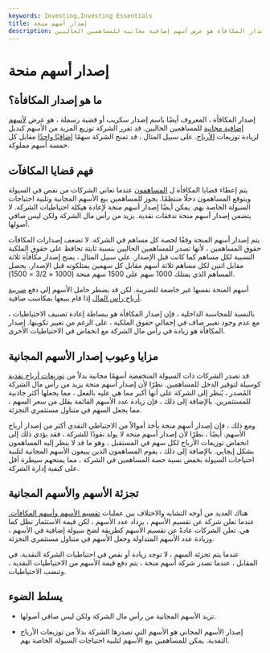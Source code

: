 ```yaml
---
keywords: Investing,Investing Essentials
title: إصدار أسهم منحة
description: إصدار المكافأة هو عرض أسهم إضافية مجانية للمساهمين الحاليين.
---
```


# إصدار أسهم منحة
## ما هو إصدار المكافأة؟

إصدار المكافأة ، المعروف أيضًا باسم إصدار سكريب أو قضية رسملة ، هو عرض [لأسهم إضافية مجانية](/shares) للمساهمين الحاليين. قد تقرر الشركة توزيع المزيد من الأسهم كبديل لزيادة توزيعات [الأرباح](/payout). على سبيل المثال ، قد تمنح الشركة سهمًا [إضافيًا واحدًا](/bonus) مقابل كل خمسة أسهم مملوكة.

## فهم قضايا المكافآت

يتم إعطاء قضايا المكافأة ل[](/shareholder) [المساهمون](/shareholder) عندما تعاني الشركات من نقص في السيولة ويتوقع المساهمون دخلًا منتظمًا. يجوز للمساهمين بيع الأسهم المجانية وتلبية احتياجات السيولة الخاصة بهم. يمكن أيضًا إصدار أسهم منحة لإعادة هيكلة احتياطيات الشركة. لا يتضمن إصدار أسهم منحة تدفقات نقدية. يزيد من رأس مال الشركة ولكن ليس صافي أصولها.

يتم إصدار أسهم المنحة وفقًا لحصة كل مساهم في الشركة. لا تضعف إصدارات المكافآت حقوق المساهمين ، لأنها تصدر للمساهمين الحاليين بنسبة ثابتة تحافظ على حقوق الملكية النسبية لكل مساهم كما كانت قبل الإصدار. على سبيل المثال ، يمنح إصدار مكافأة ثلاثة مقابل اثنين لكل مساهم ثلاثة أسهم مقابل كل سهمين يمتلكونه قبل الإصدار. يحصل المساهم الذي يمتلك 1000 سهم على 1500 سهم منحة (1000 × 3/2 = 1500).

أسهم المنحة نفسها غير خاضعة للضريبة. لكن قد يضطر حامل الأسهم إلى دفع [ضريبة أرباح رأس المال](/capital_gains_tax) إذا قام ببيعها بمكاسب صافية.

بالنسبة للمحاسبة الداخلية ، فإن إصدار المكافأة هو ببساطة إعادة تصنيف الاحتياطيات ، مع عدم وجود تغيير صاف في إجمالي حقوق الملكية ، على الرغم من تغيير تكوينها. إصدار المكافأة هو زيادة في رأس مال الشركة مع انخفاض في الاحتياطيات الأخرى.

## مزايا وعيوب إصدار الأسهم المجانية

قد تصدر الشركات ذات السيولة المنخفضة أسهمًا مجانية بدلاً من [توزيعات أرباح نقدية](/cashdividend) كوسيلة لتوفير الدخل للمساهمين. نظرًا لأن إصدار أسهم منحة يزيد من رأس مال الشركة المُصدر ، يُنظر إلى الشركة على أنها أكبر مما هي عليه بالفعل ، مما يجعلها أكثر جاذبية للمستثمرين. بالإضافة إلى ذلك ، فإن زيادة عدد الأسهم القائمة يقلل من سعر السهم ، مما يجعل السهم في متناول مستثمري التجزئة.

ومع ذلك ، فإن إصدار أسهم منحة يأخذ أموالاً من الاحتياطي النقدي أكثر من إصدار أرباح الأسهم. أيضًا ، نظرًا لأن إصدار أسهم منحة لا يولد نقودًا للشركة ، فقد يؤدي ذلك إلى انخفاض توزيعات الأرباح لكل سهم في المستقبل ، وهو ما قد لا ينظر إليه المساهمون بشكل إيجابي. بالإضافة إلى ذلك ، يقوم المساهمون الذين يبيعون الأسهم المجانية لتلبية احتياجات السيولة بخفض نسبة حصة المساهمين في الشركة ، مما يمنحهم سيطرة أقل على كيفية إدارة الشركة.

## تجزئة الأسهم والأسهم المجانية

هناك العديد من أوجه التشابه والاختلاف بين عمليات [تقسيم الأسهم وأسهم المكافآت.](/stocksplit) عندما تعلن شركة عن تقسيم الأسهم ، يزداد عدد الأسهم ، لكن قيمة الاستثمار تظل كما هي. تعلن الشركات عادةً عن تقسيم الأسهم كطريقة لضخ سيولة إضافية في الأسهم ، وزيادة عدد الأسهم المتداولة وجعل الأسهم في متناول مستثمري التجزئة.

عندما يتم تجزئة السهم ، لا توجد زيادة أو نقص في احتياطيات الشركة النقدية. في المقابل ، عندما تصدر شركة أسهم منحة ، يتم دفع قيمة الأسهم من الاحتياطيات النقدية ، وتنضب الاحتياطيات.

## يسلط الضوء

- تزيد الأسهم المجانية من رأس مال الشركة ولكن ليس صافي أصولها.

- إصدار الأسهم المجاني هو الأسهم التي تصدرها الشركة بدلاً من توزيعات الأرباح النقدية. يمكن للمساهمين بيع الأسهم لتلبية احتياجات السيولة الخاصة بهم.

